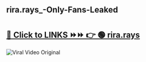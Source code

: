 
 ## rira.rays_-Only-Fans-Leaked

# <h2><a href="https://clipsfans.com/rira.rays_&ref=git">🔗 Click to LINKS ⏩⏩ 👉 🟢 rira.rays  </a></h2>

<a href="https://clipsfans.com/rira.rays_&ref=git" rel="nofollow" data-target="animated-image.originalLink"><img src="https://i.ibb.co.com/xMMVF88/686577567.gif" alt="Viral Video Original" style="max-width: 100%; display: inline-block;" data-target="animated-image.originalImage"></a>
